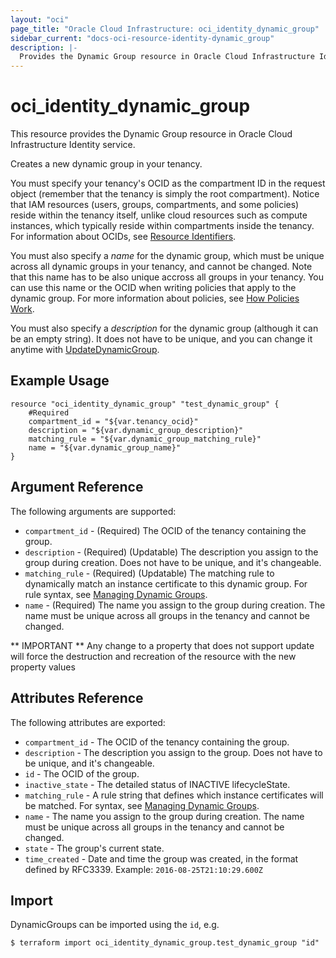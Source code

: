 ```yaml
---
layout: "oci"
page_title: "Oracle Cloud Infrastructure: oci_identity_dynamic_group"
sidebar_current: "docs-oci-resource-identity-dynamic_group"
description: |-
  Provides the Dynamic Group resource in Oracle Cloud Infrastructure Identity service
---
```


# oci_identity_dynamic_group
This resource provides the Dynamic Group resource in Oracle Cloud Infrastructure Identity service.

Creates a new dynamic group in your tenancy.

You must specify your tenancy's OCID as the compartment ID in the request object (remember that the tenancy
is simply the root compartment). Notice that IAM resources (users, groups, compartments, and some policies)
reside within the tenancy itself, unlike cloud resources such as compute instances, which typically
reside within compartments inside the tenancy. For information about OCIDs, see
[Resource Identifiers](https://docs.cloud.oracle.com/iaas/Content/General/Concepts/identifiers.htm).

You must also specify a *name* for the dynamic group, which must be unique across all dynamic groups in your
tenancy, and cannot be changed. Note that this name has to be also unique accross all groups in your tenancy.
You can use this name or the OCID when writing policies that apply to the dynamic group. For more information
about policies, see [How Policies Work](https://docs.cloud.oracle.com/iaas/Content/Identity/Concepts/policies.htm).

You must also specify a *description* for the dynamic group (although it can be an empty string). It does not
have to be unique, and you can change it anytime with [UpdateDynamicGroup](https://docs.cloud.oracle.com/iaas/api/#/en/identity/20160918/DynamicGroup/UpdateDynamicGroup).


## Example Usage

```hcl
resource "oci_identity_dynamic_group" "test_dynamic_group" {
	#Required
	compartment_id = "${var.tenancy_ocid}"
	description = "${var.dynamic_group_description}"
	matching_rule = "${var.dynamic_group_matching_rule}"
	name = "${var.dynamic_group_name}"
}
```

## Argument Reference

The following arguments are supported:

* `compartment_id` - (Required) The OCID of the tenancy containing the group.
* `description` - (Required) (Updatable) The description you assign to the group during creation. Does not have to be unique, and it's changeable.
* `matching_rule` - (Required) (Updatable) The matching rule to dynamically match an instance certificate to this dynamic group. For rule syntax, see [Managing Dynamic Groups](https://docs.cloud.oracle.com/iaas/Content/Identity/Tasks/managingdynamicgroups.htm). 
* `name` - (Required) The name you assign to the group during creation. The name must be unique across all groups in the tenancy and cannot be changed. 


** IMPORTANT **
Any change to a property that does not support update will force the destruction and recreation of the resource with the new property values

## Attributes Reference

The following attributes are exported:

* `compartment_id` - The OCID of the tenancy containing the group.
* `description` - The description you assign to the group. Does not have to be unique, and it's changeable.
* `id` - The OCID of the group.
* `inactive_state` - The detailed status of INACTIVE lifecycleState.
* `matching_rule` - A rule string that defines which instance certificates will be matched. For syntax, see [Managing Dynamic Groups](https://docs.cloud.oracle.com/iaas/Content/Identity/Tasks/managingdynamicgroups.htm). 
* `name` - The name you assign to the group during creation. The name must be unique across all groups in the tenancy and cannot be changed. 
* `state` - The group's current state.
* `time_created` - Date and time the group was created, in the format defined by RFC3339.  Example: `2016-08-25T21:10:29.600Z` 

## Import

DynamicGroups can be imported using the `id`, e.g.

```
$ terraform import oci_identity_dynamic_group.test_dynamic_group "id"
```

